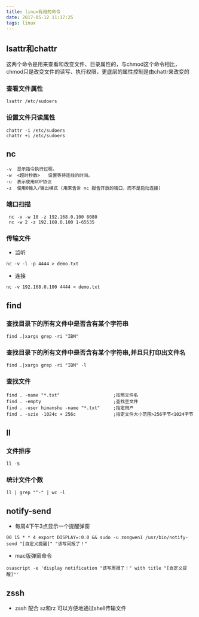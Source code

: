 ```yaml
---
title: linux有用的命令
date: 2017-05-12 11:17:25
tags: linux
---
```

## lsattr和chattr
这两个命令是用来查看和改变文件、目录属性的，与chmod这个命令相比，chmod只是改变文件的读写、执行权限，更底层的属性控制是由chattr来改变的
### 查看文件属性
``` shell
lsattr /etc/sudoers
```
### 设置文件只读属性
``` shell
chattr -i /etc/sudoers
chattr +i /etc/sudoers
```

## nc
``` shell
-v  显示指令执行过程。
-w  <超时秒数>   设置等待连线的时间。
-u  表示使用UDP协议
-z  使用0输入/输出模式 (用来告诉 nc 报告开放的端口，而不是启动连接)
```
### 端口扫描
``` shell
 nc -v -w 10 -z 192.168.0.100 8080  
 nc -w 2 -z 192.168.0.100 1-65535 
```
### 传输文件
* 监听
``` shell
nc -v -l -p 4444 > demo.txt
```
* 连接
``` shell
nc -v 192.168.0.100 4444 < demo.txt
```

## find
### 查找目录下的所有文件中是否含有某个字符串 
``` shell
find .|xargs grep -ri "IBM" 
```
### 查找目录下的所有文件中是否含有某个字符串,并且只打印出文件名 
``` shell
find .|xargs grep -ri "IBM" -l 
```
### 查找文件
``` shell
find . -name "*.txt"                    ;按照文件名
find . -empty                           ;查找空文件
find . -user himanshu -name "*.txt"     ;指定用户
find . -szie -1024c + 256c              ;指定文件大小范围>256字节<1024字节
```

## ll
### 文件排序
``` shell
ll -S
```
### 统计文件个数
``` shell
ll | grep "^-" | wc -l
```

## notify-send
* 每周4下午3点显示一个提醒弹窗
``` shell
00 15 * * 4 export DISPLAY=:0.0 && sudo -u zongwen1 /usr/bin/notify-send "[自定义提醒]" "该写周报了！"
```
* mac版弹窗命令
``` shell
osascript -e 'display notification "该写周报了！" with title "[自定义提醒]"'
```

## zssh
* zssh 配合 sz和rz 可以方便地通过shell传输文件
